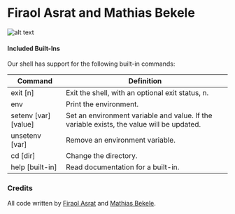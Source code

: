 # Firaol Asrat and Mathias Bekele

![alt text](https://scontent.fbjr1-1.fna.fbcdn.net/v/t39.30808-6/277680605_2113640605469803_8331666446206869536_n.jpg?stp=cp0_dst-jpg_e15_p320x320_q65&_nc_cat=108&ccb=1-7&_nc_sid=85a577&_nc_ohc=BjlfAZA-QYYAX_mdo8-&_nc_ht=scontent.fbjr1-1.fna&oh=00_AT_7AHV_e0WJkE1PAMavebmrwB3cLAQS3E0OcTuhhz766A&oe=62ADA1A5)

#### Included Built-Ins

Our shell has support for the following built-in commands:

| Command             | Definition                                                                                |
| ------------------- | ----------------------------------------------------------------------------------------- |
| exit [n]            | Exit the shell, with an optional exit status, n.                                          |
| env                 | Print the environment.                                                                    |
| setenv [var][value] | Set an environment variable and value. If the variable exists, the value will be updated. |
| unsetenv [var]      | Remove an environment variable.                                                           |
| cd [dir]            | Change the directory.                                                                     |
| help [built-in]     | Read documentation for a built-in.                                                        |


### Credits

All code written by [Firaol Asrat](https://github.com/firaolw) and [Mathias Bekele](https://github.com/Math-tad).
